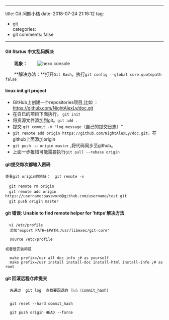 
---
title: Git 问题小结
date: 2018-07-24 21:16:12
tag:
   - git  
categories:  
   - git
comments: false
---

#### Git Status 中文乱码解决 ####

　　**现象：**　　
   ![hexo console](http://infos.rtime.xin/git_status.png)

　　**解决办法：**打开`Git Bash`，执行`git config --global core.quotepath false`

#### linux init git project ####

- GitHub上创建一个repositories项目,比如 ：https://github.com/NightAlexLy/doc.git
- 在自已的项目下面执行。 `git init`
- 将资源文件添加到git。`git add . `
- 提交 `git commit -m "log message`（自己的提交日志）"
- `git remote add origin https://github.com/NightAlexLy/doc.git`，在github上面添加origin
- `git push -u origin master`  ,将代码同步至github。
- 上面一步报错可能需要执行`git pull --rebase origin`

#### git提交每次都输入密码 ####

```
查看git origin的地址：  git remote -v

　git remote rm origin
　git remote add origin https://username:password@github.com/username/test.git
　git push origin master
```

#### git 错误: Unable to find remote helper for 'https'解决方法 ####

```
　vi /etc/profile
  添加"export PATH=$PATH:/usr/libexec/git-core"

  source /etc/profile

或者是安装问题

  make prefix=/usr all doc info ;# as yourself  
  make prefix=/usr install install-doc install-html install-info ;# as root  

```

#### git 回滚远程仓库提交 ####

```
  先通过  git log  查找要回退的 节点（commit_hash)


  git reset --hard commit_hash

  git push origin HEAD --force


```